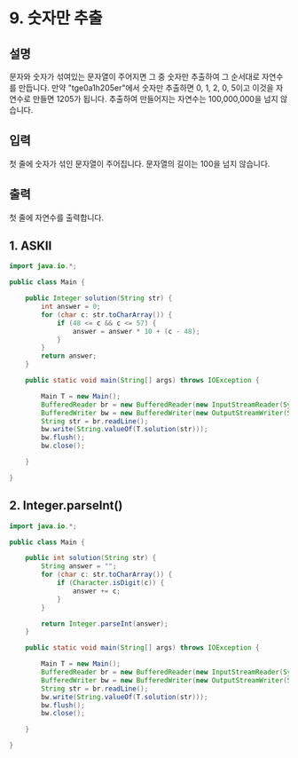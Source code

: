 # 9. 숫자만 추출

## 설명

문자와 숫자가 섞여있는 문자열이 주어지면 그 중 숫자만 추출하여 그 순서대로 자연수를 만듭니다.
만약 "tge0a1h205er"에서 숫자만 추출하면 0, 1, 2, 0, 5이고 이것을 자연수로 만들면 1205가 됩니다.
추출하여 만들어지는 자연수는 100,000,000을 넘지 않습니다.

## 입력

첫 줄에 숫자가 섞인 문자열이 주어집니다. 문자열의 길이는 100을 넘지 않습니다.

## 출력

첫 줄에 자연수를 출력합니다.

## 1. ASKII

```java
import java.io.*;

public class Main {

    public Integer solution(String str) {
        int answer = 0;
        for (char c: str.toCharArray()) {
            if (48 <= c && c <= 57) {
                answer = answer * 10 + (c - 48);
            }
        }
        return answer;
    }

    public static void main(String[] args) throws IOException {

        Main T = new Main();
        BufferedReader br = new BufferedReader(new InputStreamReader(System.in));
        BufferedWriter bw = new BufferedWriter(new OutputStreamWriter(System.out));
        String str = br.readLine();
        bw.write(String.valueOf(T.solution(str)));
        bw.flush();
        bw.close();

    }

}
```

## 2. Integer.parseInt()

```java
import java.io.*;

public class Main {

    public int solution(String str) {
        String answer = "";
        for (char c: str.toCharArray()) {
            if (Character.isDigit(c)) {
                answer += c;
            }
        }

        return Integer.parseInt(answer);
    }

    public static void main(String[] args) throws IOException {

        Main T = new Main();
        BufferedReader br = new BufferedReader(new InputStreamReader(System.in));
        BufferedWriter bw = new BufferedWriter(new OutputStreamWriter(System.out));
        String str = br.readLine();
        bw.write(String.valueOf(T.solution(str)));
        bw.flush();
        bw.close();

    }

}
```